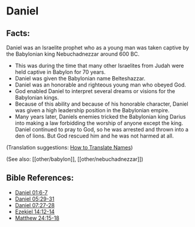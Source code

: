 # Daniel #

## Facts: ##

Daniel was an Israelite prophet who as a young man was taken captive by the Babylonian king Nebuchadnezzar around 600 BC.

* This was during the time that many other Israelites from Judah were held captive in Babylon for 70 years.
* Daniel was given the Babylonian name Belteshazzar.
* Daniel was an honorable and righteous young man who obeyed God.
* God enabled Daniel to interpret several dreams or visions for the Babylonian kings.
* Because of this ability and because of his honorable character, Daniel was given a high leadership position in the Babylonian empire.
* Many years later, Daniels enemies tricked the Babylonian king Darius into making a law forbidding the worship of anyone except the king. Daniel continued to pray to God, so he was arrested and thrown into a den of lions. But God rescued him and he was not harmed at all.

(Translation suggestions: [How to Translate Names](en/ta-vol1/translate/man/translate-names))

(See also: [[other/babylon]], [[other/nebuchadnezzar]])

## Bible References: ##

* [Daniel 01:6-7](en/tn/dan/help/01/06)
* [Daniel 05:29-31](en/tn/dan/help/05/29)
* [Daniel 07:27-28](en/tn/dan/help/07/27)
* [Ezekiel 14:12-14](en/tn/ezk/help/14/12)
* [Matthew 24:15-18](en/tn/mat/help/24/15)